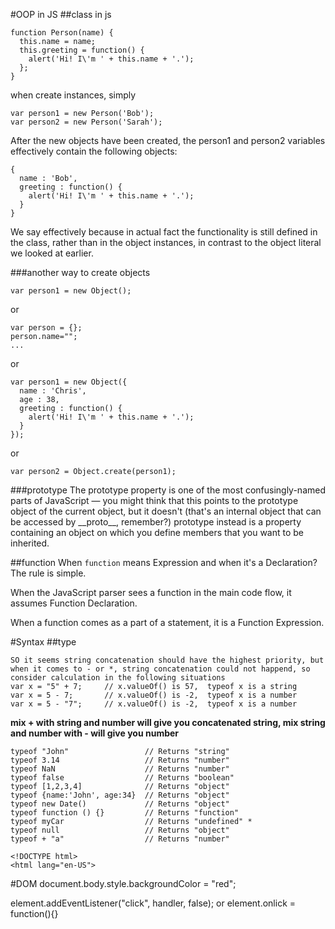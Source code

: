 #OOP in JS
##class in js
```
function Person(name) {
  this.name = name;
  this.greeting = function() {
    alert('Hi! I\'m ' + this.name + '.');
  };
}
```
when create instances, simply

```
var person1 = new Person('Bob');
var person2 = new Person('Sarah');
```
After the new objects have been created, the person1 and person2 variables effectively contain the following objects:

```
{
  name : 'Bob',
  greeting : function() {
    alert('Hi! I\'m ' + this.name + '.');
  }
}
```
We say effectively because in actual fact the functionality is still defined in the class, rather than in the object instances, in contrast to the object literal we looked at earlier.

###another way to create objects
```
var person1 = new Object();
```
or

```
var person = {};
person.name="";
...
```
or

```
var person1 = new Object({
  name : 'Chris',
  age : 38,
  greeting : function() {
    alert('Hi! I\'m ' + this.name + '.');
  }
});
```

or

```
var person2 = Object.create(person1);
```
###prototype
The prototype property is one of the most confusingly-named parts of JavaScript — you might think that this points to the prototype object of the current object, but it doesn't (that's an internal object that can be accessed by \_\_proto__, remember?) prototype instead is a property containing an object on which you define members that you want to be inherited.

##function
When `function` means Expression and when it's a Declaration?
The rule is simple.

When the JavaScript parser sees a function in the main code flow, it assumes Function Declaration.

When a function comes as a part of a statement, it is a Function Expression.

#Syntax
##type
```
SO it seems string concatenation should have the highest priority, but when it comes to - or *, string concatenation could not happend, so consider calculation in the following situations
var x = "5" + 7;     // x.valueOf() is 57,  typeof x is a string
var x = 5 - 7;       // x.valueOf() is -2,  typeof x is a number
var x = 5 - "7";     // x.valueOf() is -2,  typeof x is a number
```
**mix + with string and number will give you concatenated string, mix string and number with - will give you number**

```
typeof "John"                 // Returns "string" 
typeof 3.14                   // Returns "number"
typeof NaN                    // Returns "number"
typeof false                  // Returns "boolean"
typeof [1,2,3,4]              // Returns "object"
typeof {name:'John', age:34}  // Returns "object"
typeof new Date()             // Returns "object"
typeof function () {}         // Returns "function"
typeof myCar                  // Returns "undefined" *
typeof null                   // Returns "object"
typeof + "a"                  // Returns "number"
```
```
<!DOCTYPE html>
<html lang="en-US">
```

#DOM
document.body.style.backgroundColor = "red";

element.addEventListener("click", handler, false);
or
element.onlick = function(){}